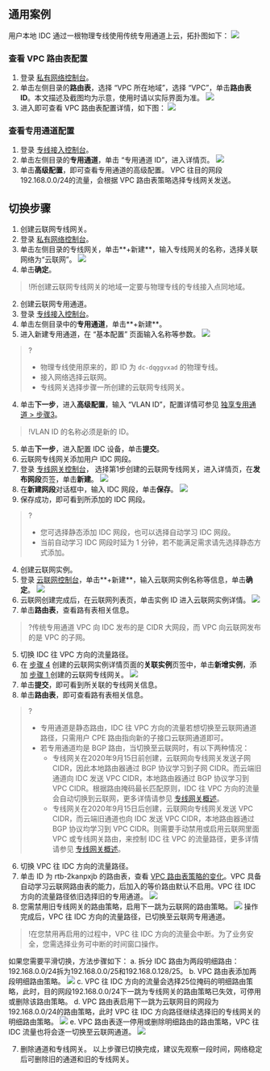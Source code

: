## 通用案例
用户本地 IDC 通过一根物理专线使用传统专用通道上云，拓扑图如下：
![](https://main.qcloudimg.com/raw/e11798e61637bc0a8d73aa60464fe0b2.png)

### 查看 VPC 路由表配置
1. 登录 [私有网络控制台](https://console.cloud.tencent.com/vpc/vpc?rid=1)。
2. 单击左侧目录的**路由表**，选择 “VPC 所在地域”，选择 “VPC”，单击**路由表 ID**。本文描述及截图均为示意，使用时请以实际界面为准。
![](https://main.qcloudimg.com/raw/b6ce6c6a2390bb58ca2f456e48f6efa4.png)
3. 进入即可查看 VPC 路由表配置详情，如下图：
![](https://main.qcloudimg.com/raw/eb2f33b00a48e5bee82f539e1fe0c607.png)

### 查看专用通道配置
1. 登录 [专线接入控制台](https://console.cloud.tencent.com/dc/dc)。
2. 单击左侧目录的**专用通道**，单击 “专用通道 ID”，进入详情页。
![](https://qcloudimg.tencent-cloud.cn/raw/ac6ad4b1fba3b988dea73825e579c578.png)
3. 单击**高级配置**，即可查看专用通道的高级配置。
VPC 往目的网段192.168.0.0/24的流量，会根据 VPC 路由表策略选择专线网关发送。

## 切换步骤
1. 创建云联网专线网关。[](id:stepGW)
 1. 登录 [私有网络控制台](https://console.cloud.tencent.com/vpc/vpc?rid=1)。
 2. 单击左侧目录的专线网关，单击**+新建**，输入专线网关的名称，选择关联网络为“云联网”。
![](https://qcloudimg.tencent-cloud.cn/raw/b737379a9b584067076fb37b49df35a1.png)
 3. 单击**确定**。
>!所创建云联网专线网关的地域一定要与物理专线的专线接入点同地域。
>
2. 创建云联网专用通道。
 1. 登录 [专线接入控制台](https://console.cloud.tencent.com/dc/dc)。
 2. 单击左侧目录中的**专用通道**，单击**+新建**。
 3. 进入新建专用通道，在 “基本配置” 页面输入名称等参数。
![](https://qcloudimg.tencent-cloud.cn/raw/c45d558241c22985fbbdc062486183a0.png)
>?
>- 物理专线使用原来的，即 ID 为 `dc-dqggvxad` 的物理专线。
>- 接入网络选择云联网。
>- 专线网关选择步骤一所创建的云联网专线网关。
>
 4. 单击**下一步**，进入**高级配置**，输入 “VLAN ID”，配置详情可参见 [独享专用通道 > 步骤3](https://cloud.tencent.com/document/product/216/74769#step3)。
>!VLAN ID 的名称必须是新的 ID。
>
 5. 单击**下一步**，进入配置 IDC 设备，单击**提交**。
3. 云联网专线网关添加用户 IDC 网段。
 1. 登录 [专线网关控制台](https://console.cloud.tencent.com/vpc/dcGw?rid=8)， 选择第1步创建的云联网专线网关，进入详情页，在**发布网段**页签，单击**新建**。
![](https://qcloudimg.tencent-cloud.cn/raw/c0531807fa93e76a19b99d2fe4f07d17.png)
 2. 在**新建网段**对话框中，输入 IDC 网段，单击**保存**。
![](https://qcloudimg.tencent-cloud.cn/raw/cbd523fcd8ed0b633378f14a0eee8277.png)
 3. 保存成功，即可看到所添加的 IDC 网段。
>?
>- 您可选择静态添加 IDC 网段，也可以选择自动学习 IDC 网段。
>- 当前自动学习 IDC 网段时延为 1 分钟，若不能满足需求请先选择静态方式添加。
4. 创建云联网实例。[](id:stepCCN)
 1. 登录 [云联网控制台](https://console.cloud.tencent.com/vpc/ccn)，单击**+新建**，输入云联网实例名称等信息，单击**确定**。
![](https://qcloudimg.tencent-cloud.cn/raw/9eac3d487960e69ae009db98805aa1f3.png)
 2. 云联网创建完成后，在云联网列表页，单击实例 ID 进入云联网实例详情。
![](https://qcloudimg.tencent-cloud.cn/raw/3751c40d4a3a0682eb7c94c584b4b6a0.png)
 3. 单击**路由表**，查看路有表相关信息。
>?传统专用通道 VPC 向 IDC 发布的是 CIDR 大网段，而 VPC 向云联网发布的是 VPC 的子网。
>
5. 切换 IDC 往 VPC 方向的流量路径。
 1. 在 [步骤 4](#stepCCN) 创建的云联网实例详情页面的**关联实例**页签中，单击**新增实例**，添加 [步骤 1 ](#stepGW) 创建的云联网专线网关。
![](https://qcloudimg.tencent-cloud.cn/raw/2fc930a27c8eda28b00eaac2f87f9ca9.png)
 2. 单击**提交**，即可看到所关联的专线网关信息。
 3. 单击**路由表**，即可查看路有表相关信息。
>?
>- 专用通道是静态路由，IDC 往 VPC 方向的流量若想切换至云联网通道路径，只需用户 CPE 路由指向新的子接口云联网通道即可。
>- 若专用通道均是 BGP 路由，当切换至云联网时，有以下两种情况：
>    - 专线网关在2020年9月15日前创建，云联网向专线网关发送子网 CIDR，因此本地路由器通过 BGP 协议学习到子网 CIDR。而云端旧通道向 IDC 发送 VPC CIDR，本地路由器通过 BGP 协议学习到 VPC CIDR。根据路由掩码最长匹配原则，IDC 往 VPC 方向的流量会自动切换到云联网，更多详情请参见 [专线网关概述](https://cloud.tencent.com/document/product/216/49570#.E4.BA.91.E8.81.94.E7.BD.91.E4.B8.93.E7.BA.BF.E7.BD.91.E5.85.B3)。
>    - 专线网关在2020年9月15日后创建，云联网向专线网关发送 VPC CIDR，而云端旧通道也向 IDC 发送 VPC CIDR，本地路由器通过 BGP 协议均学习到 VPC CIDR。则需要手动禁用或启用云联网里面 VPC 或专线网关路由，来控制 IDC 往 VPC 的流量路径，更多详情请参见 [专线网关概述](https://cloud.tencent.com/document/product/216/49570#.E4.BA.91.E8.81.94.E7.BD.91.E4.B8.93.E7.BA.BF.E7.BD.91.E5.85.B3)。
>    
6. 切换 VPC 往 IDC 方向的流量路径。
 1. 单击 ID 为 rtb-2kanpxjb 的路由表，查看 [VPC 路由表策略的变化](https://console.cloud.tencent.com/vpc/route?rid=8)。VPC 具备自动学习云联网路由表的能力，后加入的等价路由默认不启用。VPC 往 IDC 方向的流量路径依旧选择旧的专用通道。
![](https://qcloudimg.tencent-cloud.cn/raw/ea3e71522945708709c0d2ee27d21cc0.png)
 2. 您需禁用旧专线网关的路由策略，启用下一跳为云联网的路由策略。
![](https://qcloudimg.tencent-cloud.cn/raw/3ffcf2a62d5a76f2096eb32c1b53f5a7.png)
操作完成后，VPC 往 IDC 方向的流量路径，已切换至云联网专用通道。
>!在您禁用再启用的过程中，VPC 往 IDC 方向的流量会中断。为了业务安全，您需选择业务可中断的时间窗口操作。
>
如果您需要平滑切换，方法步骤如下：
 a. 拆分 IDC 路由为两段明细路由：192.168.0.0/24拆为192.168.0.0/25和192.168.0.128/25。
 b. VPC 路由表添加两段明细路由策略。
![](https://main.qcloudimg.com/raw/cd9b09904fd356d91d30d3aca7d1a28d.png)
 c. VPC 往 IDC 方向的流量会选择25位掩码的明细路由策略，此时，目的网段192.168.0.0/24下一跳为专线网关的路由策略已失效，可停用或删除该路由策略。
 d. VPC 路由表启用下一跳为云联网目的网段为192.168.0.0/24的路由策略，此时 VPC 往 IDC 方向路径继续选择旧的专线网关的明细路由策略。
![](https://main.qcloudimg.com/raw/8c72c7b05cd9829417038acfbc8ab980.png)
 e. VPC 路由表逐一停用或删除明细路由的路由策略，VPC 往 IDC 流量也将会逐一切换至云联网通道。
![](https://main.qcloudimg.com/raw/54b0dea5e4f29ae7acbc2918887ddc3c.png)

7. 删除通道和专线网关。
以上步骤已切换完成，建议先观察一段时间，网络稳定后可删除旧的通道和旧的专线网关。
